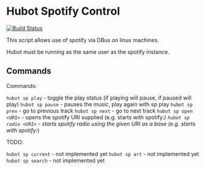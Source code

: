 Hubot Spotify Control
=====================

[![Build Status](https://travis-ci.org/Insorum/hubot-spotify-control.svg)](https://travis-ci.org/Insorum/hubot-spotify-control)

This script allows use of spotify via DBus on linux machines.

Hubot must be running as the same user as the spotify instance.

Commands
--------

Commands:

`hubot sp play` - toggle the play status (if playing will pause, if paused will play)
`hubot sp pause` - pauses the music, play again with sp play
`hubot sp prev` - go to previous track
`hubot sp next` - go to next track
`hubot sp open <URI>` - opens the spotify URI supplied (e.g. starts with spotify:*)
`hubot sp radio <URI>` - starts spotify radio using the given URI as a base (e.g. starts with spotify:*)


TODO:

`hubot sp current` - not implemented yet
`hubot sp art` - not implemented yet
`hubot sp search` - not implemented yet